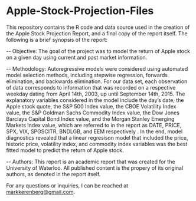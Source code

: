# Apple-Stock-Projection-Files
This repository contains the R code and data source used in the creation of the Apple Stock Projection Report, and a final copy of the report itself.
The following is a brief synopsis of the report:

-- Objective:
The goal of the project was to model the return of Apple stock on a given day using current and past market information.

-- Methodology:
Autoregressive models were considered using automated model selection methods, including stepwise regression, forwards elimination, and 
backwards elimination. 
For our data set, each observation of data corresponds to information that was recorded on a respective weekday dating from April 14th, 2003, up until September 14th, 2015.
The explanatory variables considered in the model include the day’s date, the Apple stock quote, the S&P 500 Index value, 
the CBOE Volatility Index value, the S&P Goldman Sachs Commodity Index value, the Dow Jones Barclays Capital Bond Index value, and the
Morgan Stanley Emerging Markets Index value, which are referred to in the report as DATE, PRICE, SPX, VIX, SPGSCITR, BNDLGB, and EEM
respectively .
In the end, model diagnostics revealed that a linear regresison model that included the price, historic price, volatility index, and 
commodity index variables was the best fitted model to predict the return of Apple stock.

-- Authors: 
This report is an academic report that was created for the University of Waterloo. All published content is the propery of its original authors,
as denoted in the report itself.

For any questions or inquiries, I can be reached at markkerenberg@gmail.com. 

